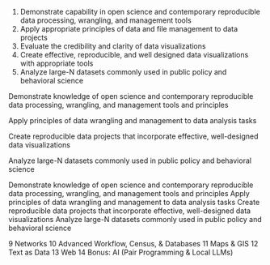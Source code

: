 1. Demonstrate capability in open science and contemporary reproducible data processing, wrangling, and management tools
2. Apply appropriate principles of data and file management to data projects
3. Evaluate the credibility and clarity of data visualizations
4. Create effective, reproducible, and well designed data visualizations with appropriate tools
5. Analyze large-N datasets commonly used in public policy and behavioral science


Demonstrate knowledge of open science and contemporary reproducible data processing, wrangling, and management tools and principles

Apply principles of data wrangling and management to data analysis tasks

Create reproducible data projects that incorporate effective, well-designed data visualizations 

Analyze large-N datasets commonly used in public policy and behavioral science


Demonstrate knowledge of open science and contemporary reproducible data processing, wrangling, and management tools and principles
Apply principles of data wrangling and management to data analysis tasks
Create reproducible data projects that incorporate effective, well-designed data visualizations 
Analyze large-N datasets commonly used in public policy and behavioral science


9 Networks
10 Advanced Workflow, Census, & Databases
11 Maps & GIS
12 Text as Data
13 Web
14 Bonus: AI (Pair Programming & Local LLMs)